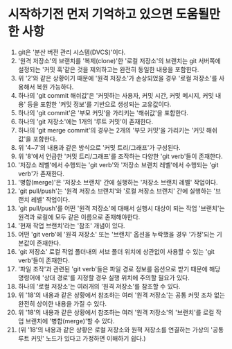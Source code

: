 # 시작하기전 먼저 기억하고 있으면 도움될만한 사항

1. git은 '분산 버전 관리 시스템(DVCS)'이다.
2. '원격 저장소'의 브랜치를 '복제(clone)'한 '로컬 저장소'의 브랜치는 git 서버쪽에 설정되는 '커밋 훅'같은 것을 제외하고는 완전히 동일한 내용을 포함한다.
3. 위 '2'와 같은 상황이기 때문에 '원격 저장소'가 손상되었을 경우 '로컬 저장소'를 사용해서 복원 가능하다.
4. 하나의 'git commit 해쉬값'은 '커밋하는 사용자, 커밋 시간, 커밋 메시지, 커밋 내용' 등을 포함한 '커밋 정보'를 기반으로 생성되는 고유값이다.
5. 하나의 'git commit'은 '부모 커밋'을 가리키는 '해쉬값'을 포함한다.
6. 하나의 'git 저장소'에는 1개의 '루트 커밋'이 존재한다.
7. 하나의 'git merge commit'의 경우는 2개의 '부모 커밋'을 가리키는 '커밋 해쉬값'을 포함한다.
8. 위 '4~7'의 내용과 같은 방식으로 '커밋 트리/그래프'가 구성된다.
9. 위 '8'에서 언급한 '커밋 트리/그래프'를 조작하는 다양한 'git verb'들이 존재한다.
10. '저장소 레벨'에서 수행되는 'git verb'와 '저장소 브랜치 레벨'에서 수행되는 'git verb'가 존재한다.
11. '병합(merge)'은 '저장소 브랜치' 간에 실행하는 '저장소 브랜치 레벨' 작업이다.
12. 'git pull/push'는 '원격 저장소 브랜치'와 '로컬 저장소 브랜치' 간에 실행하는 '브랜치 레벨' 작업이다.
13. 'git pull/push'를 어떤 '원격 저장소'에 대해서 실행시 대상이 되는 작업 '브랜치'는 원격과 로컬에 모두 같은 이름으로 존재해야한다.
14. '현재 작업 브랜치'라는 '참조' 개념이 있다.
15. 어떤 'git verb'에 '원격 저장소' 또는 '브랜치' 옵션을 누락했을 경우 '가정'되는 기본값이 존재한다.
16. 'git 저장소' 로컬 작업 폴더내의 서브 폴더 위치에 상관없이 사용할 수 있는 'git verb'들이 존재한다.
17. '파일 조작'과 관련된 'git verb'들은 파일 경로 정보를 옵션으로 받기 때문에 해당 명령어에 '상대 경로'를 지정할 경우 실행 위치에 주의할 필요가 있다.
18. 하나의 '로컬 저장소'는 여러개의 '원격 저장소'를 참조할 수 있다.
19. 위 '18'의 내용과 같은 상황에서 참조하는 여러 '원격 저장소'는 공통 커밋 조차 없는 완전히 상이한 내용을 가질 수 있다.
20. 위 '18'의 내용과 같은 상황에서 참조하는 여러 '원격 저장소'의 '브랜치'를 로컬 작업 브랜치에 '병합(merge)'할 수 있다.
21. (위 '18'의 내용과 같은 상황은 로컬 저장소와 원젹 저장소를 연결하는 가상의 '공통 루트 커밋' 노드가 있다고 가정하면 이해하기 쉽다.)
